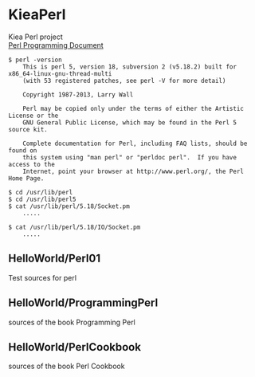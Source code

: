 # KieaPerl

Kiea Perl project  
[Perl Programming Document](https://perldoc.perl.org/ "Perl Programming Document")

    $ perl -version
        This is perl 5, version 18, subversion 2 (v5.18.2) built for x86_64-linux-gnu-thread-multi
        (with 53 registered patches, see perl -V for more detail)

        Copyright 1987-2013, Larry Wall

        Perl may be copied only under the terms of either the Artistic License or the
        GNU General Public License, which may be found in the Perl 5 source kit.

        Complete documentation for Perl, including FAQ lists, should be found on
        this system using "man perl" or "perldoc perl".  If you have access to the
        Internet, point your browser at http://www.perl.org/, the Perl Home Page.
    
    $ cd /usr/lib/perl
    $ cd /usr/lib/perl5
    $ cat /usr/lib/perl/5.18/Socket.pm
        .....
        
    $ cat /usr/lib/perl/5.18/IO/Socket.pm
        .....
        

## HelloWorld/Perl01

Test sources for perl

## HelloWorld/ProgrammingPerl

sources of the book Programming Perl

## HelloWorld/PerlCookbook

sources of the book Perl Cookbook



